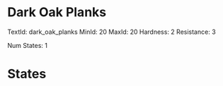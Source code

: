 # Dark Oak Planks
TextId: dark_oak_planks
MinId: 20
MaxId: 20
Hardness: 2
Resistance: 3

Num States: 1
# States
```

```